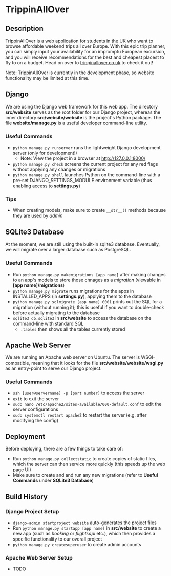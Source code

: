 # TrippinAllOver


## Description
TrippinAllOver is a web application for students in the UK who want to browse affordable weekend trips all over Europe. With this epic trip planner, you can simply input your availability for an impromptu European excursion, and you will receive recommendations for the best and cheapest placest to fly to on a budget. Head on over to [trippinallover.co.uk](https://www.trippinallover.co.uk/ "TrippinAllOver Home Page") to check it out!

Note: TrippinAllOver is currently in the development phase, so website functionality may be limited at this time.


## Django
We are using the Django web framework for this web app. The directory **src/website** serves as the root folder for our Django project, whereas the inner directory **src/website/website** is the project's Python package. The file **website/manage.py** is a useful developer command-line utility.

### Useful Commands
- `python manage.py runserver` runs the lightweight Django development server (only for development!)
    - Note: View the project in a browser at http://127.0.0.1:8000/
- `python manage.py check` screens the current project for any red flags without applying any changes or migrations
- `python manage.py shell` launches Python on the command-line with a pre-set DJANGO_SETTINGS_MODULE environment variable (thus enabling access to **settings.py**)

### Tips
- When creating models, make sure to create `__str__()` methods because they are used by *admin*


## SQLite3 Database
At the moment, we are still using the built-in sqlite3 database. Eventually, we will migrate over a larger database such as PostgreSQL.

### Useful Commands
- Run `python manage.py makemigrations [app name]` after making changes to an app's models to store those chnages as a *migration* (viewable in **[app name]/migrations**)
- `python manage.py migrate` runs migrations for the apps in INSTALLED_APPS (in **settings.py**), applying them to the database
- `python manage.py sqlmigrate [app name] 0001` prints out the SQL for a migration (without running it); this is useful if you want to double-check before actually migrating to the database
- `sqlite3 db.sqlite3` in **src/website** to access the database on the command-line with standard SQL
    - `.tables` then shows all the tables currently stored


## Apache Web Server
We are running an Apache web server on Ubuntu. The server is WSGI-compatible, meaning that it looks for the file **src/website/website/wsgi.py** as an entry-point to serve our Django project.

### Useful Commands
- `ssh [user@servername] -p [port number]` to access the server
- `exit` to exit the server
- `sudo nano /etc/apache2/sites-available/000-default.conf` to edit the server configurations
- `sudo systemctl restart apache2` to restart the server (e.g. after modifying the config)


## Deployment
Before deploying, there are a few things to take care of:
- Run `python manage.py collectstatic` to create copies of static files, which the server can then service more quickly (this speeds up the web page UI)
- Make sure to create and and run any new migrations (refer to **Useful Commands** under **SQLite3 Database**)


## Build History

### Django Project Setup
- `django-admin startproject website` auto-generates the project files
- Run `python manage.py startapp [app name]` in **src/website** to create a new app (such as *booking* or *flightsapi* etc.), which then provides a specific functionality to our overall project
- `python manage.py createsuperuser` to create admin accounts

### Apache Web Server Setup
- TODO